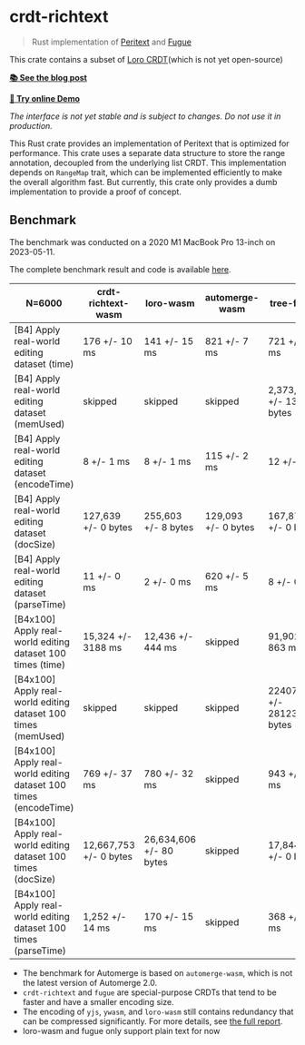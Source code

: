 # crdt-richtext

> Rust implementation of [Peritext](https://www.inkandswitch.com/peritext/) and
> [Fugue](https://arxiv.org/abs/2305.00583)

This crate contains a subset of [Loro CRDT](https://loro.dev/)(which is not yet
open-source)

[**📚 See the blog post**](https://loro-dev.notion.site/crdt-richtext-Rust-implementation-of-Peritext-and-Fugue-c49ef2a411c0404196170ac8daf066c0)

[**🎨 Try online Demo**](https://crdt-richtext-quill-demo.vercel.app/)

_The interface is not yet stable and is subject to changes. Do not use it in
production._

This Rust crate provides an implementation of Peritext that is optimized for
performance. This crate uses a separate data structure to store the range
annotation, decoupled from the underlying list CRDT. This implementation depends
on `RangeMap` trait, which can be implemented efficiently to make the overall
algorithm fast. But currently, this crate only provides a dumb implementation to
provide a proof of concept.

## Benchmark

The benchmark was conducted on a 2020 M1 MacBook Pro 13-inch on 2023-05-11.

The complete benchmark result and code is available
[here](https://github.com/zxch3n/fugue-bench/blob/main/results_table.md).

| N=6000                                                           | crdt-richtext-wasm     | loro-wasm               | automerge-wasm      | tree-fugue                  | yjs                          | ywasm               |
| ---------------------------------------------------------------- | ---------------------- | ----------------------- | ------------------- | --------------------------- | ---------------------------- | ------------------- |
| [B4] Apply real-world editing dataset (time)                     | 176 +/- 10 ms          | 141 +/- 15 ms           | 821 +/- 7 ms        | 721 +/- 15 ms               | 1,114 +/- 33 ms              | 23,419 +/- 102 ms   |
| [B4] Apply real-world editing dataset (memUsed)                  | skipped                | skipped                 | skipped             | 2,373,909 +/- 13725 bytes   | 3,480,708 +/- 168887 bytes   | skipped             |
| [B4] Apply real-world editing dataset (encodeTime)               | 8 +/- 1 ms             | 8 +/- 1 ms              | 115 +/- 2 ms        | 12 +/- 0 ms                 | 12 +/- 1 ms                  | 6 +/- 1 ms          |
| [B4] Apply real-world editing dataset (docSize)                  | 127,639 +/- 0 bytes    | 255,603 +/- 8 bytes     | 129,093 +/- 0 bytes | 167,873 +/- 0 bytes         | 159,929 +/- 0 bytes          | 159,929 +/- 0 bytes |
| [B4] Apply real-world editing dataset (parseTime)                | 11 +/- 0 ms            | 2 +/- 0 ms              | 620 +/- 5 ms        | 8 +/- 0 ms                  | 43 +/- 3 ms                  | 40 +/- 3 ms         |
| [B4x100] Apply real-world editing dataset 100 times (time)       | 15,324 +/- 3188 ms     | 12,436 +/- 444 ms       | skipped             | 91,902 +/- 863 ms           | 112,563 +/- 3861 ms          | skipped             |
| [B4x100] Apply real-world editing dataset 100 times (memUsed)    | skipped                | skipped                 | skipped             | 224076566 +/- 2812359 bytes | 318807378 +/- 15737245 bytes | skipped             |
| [B4x100] Apply real-world editing dataset 100 times (encodeTime) | 769 +/- 37 ms          | 780 +/- 32 ms           | skipped             | 943 +/- 52 ms               | 297 +/- 16 ms                | skipped             |
| [B4x100] Apply real-world editing dataset 100 times (docSize)    | 12,667,753 +/- 0 bytes | 26,634,606 +/- 80 bytes | skipped             | 17,844,936 +/- 0 bytes      | 15,989,245 +/- 0 bytes       | skipped             |
| [B4x100] Apply real-world editing dataset 100 times (parseTime)  | 1,252 +/- 14 ms        | 170 +/- 15 ms           | skipped             | 368 +/- 13 ms               | 1,335 +/- 238 ms             | skipped             |

- The benchmark for Automerge is based on `automerge-wasm`, which is not the
  latest version of Automerge 2.0.
- `crdt-richtext` and `fugue` are special-purpose CRDTs that tend to be faster
  and have a smaller encoding size.
- The encoding of `yjs`, `ywasm`, and `loro-wasm` still contains redundancy that
  can be compressed significantly. For more details, see
  [the full report](https://loro.dev/docs/performance/docsize).
- loro-wasm and fugue only support plain text for now
